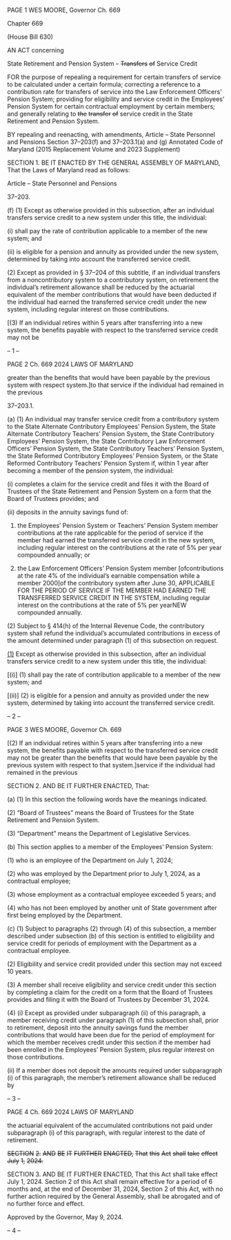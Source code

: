 PAGE 1
WES MOORE, Governor Ch. 669

Chapter 669

(House Bill 630)

AN ACT concerning

State Retirement and Pension System – ~~Transfers~~ ~~of~~ Service Credit

FOR the purpose of repealing a requirement for certain transfers of service to be calculated
under a certain formula; correcting a reference to a contribution rate for transfers of
service into the Law Enforcement Officers’ Pension System; providing for eligibility
and service credit in the Employees’ Pension System for certain contractual
employment by certain members; and generally relating to ~~the~~ ~~transfer~~ ~~of~~ service
credit in the State Retirement and Pension System.

BY repealing and reenacting, with amendments,
Article – State Personnel and Pensions
Section 37–203(f) and 37–203.1(a) and (g)
Annotated Code of Maryland
(2015 Replacement Volume and 2023 Supplement)

SECTION 1. BE IT ENACTED BY THE GENERAL ASSEMBLY OF MARYLAND,
That the Laws of Maryland read as follows:

Article – State Personnel and Pensions

37–203.

(f) (1) Except as otherwise provided in this subsection, after an individual
transfers service credit to a new system under this title, the individual:

(i) shall pay the rate of contribution applicable to a member of the
new system; and

(ii) is eligible for a pension and annuity as provided under the new
system, determined by taking into account the transferred service credit.

(2) Except as provided in § 37–204 of this subtitle, if an individual transfers
from a noncontributory system to a contributory system, on retirement the individual’s
retirement allowance shall be reduced by the actuarial equivalent of the member
contributions that would have been deducted if the individual had earned the transferred
service credit under the new system, including regular interest on those contributions.

[(3) If an individual retires within 5 years after transferring into a new
system, the benefits payable with respect to the transferred service credit may not be

– 1 –

PAGE 2
Ch. 669 2024 LAWS OF MARYLAND

greater than the benefits that would have been payable by the previous system with respect
system.]to that service if the individual had remained in the previous

37–203.1.

(a) (1) An individual may transfer service credit from a contributory system to
the State Alternate Contributory Employees’ Pension System, the State Alternate
Contributory Teachers’ Pension System, the State Contributory Employees’ Pension
System, the State Contributory Law Enforcement Officers’ Pension System, the State
Contributory Teachers’ Pension System, the State Reformed Contributory Employees’
Pension System, or the State Reformed Contributory Teachers’ Pension System if, within
1 year after becoming a member of the pension system, the individual:

(i) completes a claim for the service credit and files it with the Board
of Trustees of the State Retirement and Pension System on a form that the Board of
Trustees provides; and

(ii) deposits in the annuity savings fund of:

1. the Employees’ Pension System or Teachers’ Pension
System member contributions at the rate applicable for the period of service if the member
had earned the transferred service credit in the new system, including regular interest on
the contributions at the rate of 5% per year compounded annually; or

2. the Law Enforcement Officers’ Pension System member
[ofcontributions at the rate 4% of the individual’s earnable compensation while a member
2000]of the contributory system after June 30, APPLICABLE FOR THE PERIOD OF
SERVICE IF THE MEMBER HAD EARNED THE TRANSFERRED SERVICE CREDIT IN THE
SYSTEM, including regular interest on the contributions at the rate of 5% per yearNEW
compounded annually.

(2) Subject to § 414(h) of the Internal Revenue Code, the contributory
system shall refund the individual’s accumulated contributions in excess of the amount
determined under paragraph (1) of this subsection on request.

[(1)](g) Except as otherwise provided in this subsection, after an individual
transfers service credit to a new system under this title, the individual:

[(i)] (1) shall pay the rate of contribution applicable to a member of
the new system; and

[(ii)] (2) is eligible for a pension and annuity as provided under the
new system, determined by taking into account the transferred service credit.

– 2 –

PAGE 3
WES MOORE, Governor Ch. 669

[(2) If an individual retires within 5 years after transferring into a new
system, the benefits payable with respect to the transferred service credit may not be greater
than the benefits that would have been payable by the previous system with respect to that
system.]service if the individual had remained in the previous

SECTION 2. AND BE IT FURTHER ENACTED, That:

(a) (1) In this section the following words have the meanings indicated.

(2) “Board of Trustees” means the Board of Trustees for the State Retirement
and Pension System.

(3) “Department” means the Department of Legislative Services.

(b) This section applies to a member of the Employees’ Pension System:

(1) who is an employee of the Department on July 1, 2024;

(2) who was employed by the Department prior to July 1, 2024, as a
contractual employee;

(3) whose employment as a contractual employee exceeded 5 years; and

(4) who has not been employed by another unit of State government after
first being employed by the Department.

(c) (1) Subject to paragraphs (2) through (4) of this subsection, a member
described under subsection (b) of this section is entitled to eligibility and service credit for
periods of employment with the Department as a contractual employee.

(2) Eligibility and service credit provided under this section may not exceed
10 years.

(3) A member shall receive eligibility and service credit under this section
by completing a claim for the credit on a form that the Board of Trustees provides and filing
it with the Board of Trustees by December 31, 2024.

(4) (i) Except as provided under subparagraph (ii) of this paragraph, a
member receiving credit under paragraph (1) of this subsection shall, prior to retirement,
deposit into the annuity savings fund the member contributions that would have been due
for the period of employment for which the member receives credit under this section if the
member had been enrolled in the Employees’ Pension System, plus regular interest on those
contributions.

(ii) If a member does not deposit the amounts required under
subparagraph (i) of this paragraph, the member’s retirement allowance shall be reduced by

– 3 –

PAGE 4
Ch. 669 2024 LAWS OF MARYLAND

the actuarial equivalent of the accumulated contributions not paid under subparagraph (i)
of this paragraph, with regular interest to the date of retirement.

~~SECTION~~ ~~2.~~ ~~AND~~ ~~BE~~ ~~IT~~ ~~FURTHER~~ ~~ENACTED,~~ ~~That~~ ~~this~~ ~~Act~~ ~~shall~~ ~~take~~ ~~effect~~ ~~July~~
~~1,~~ ~~2024.~~

SECTION 3. AND BE IT FURTHER ENACTED, That this Act shall take effect July
1, 2024. Section 2 of this Act shall remain effective for a period of 6 months and, at the end
of December 31, 2024, Section 2 of this Act, with no further action required by the General
Assembly, shall be abrogated and of no further force and effect.

Approved by the Governor, May 9, 2024.

– 4 –